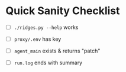 # Quick Sanity Checklist

- [ ] `./ridges.py --help` works
- [ ] `proxy/.env` has key
- [ ] `agent_main` exists & returns "patch"
- [ ] `run.log` ends with summary

